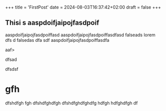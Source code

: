 +++
title = 'FirstPost'
date = 2024-08-03T16:37:42+02:00
draft = false
+++

## Thisi s aaspdoifjaipojfasdpoif
aaspdoifjaipojfasdpoiffasd
aaspdoifjaipojfasdpoiffasdfasd
falseads
lorem
dfs
d
falsedas
dfa
sdf
aaspdoifjaipojfasdpoiffasdfa

aaf>

dfsad

dfsdsf

# gfh
dfshdfgh
fgh
dfshdfghdfgh
dfshdfghdfghdfg
hdfgh
hdfghdfgh
df

